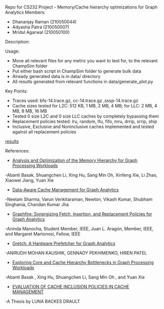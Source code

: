 Repo for CS232 Project - Memory/Cache hierarchy optimizations for Graph Analytics
Members:
* Dhananjay Raman (210050044)
* Adyasha Patra (210050007)
* Mridul Agarwal (210050100)

Description:


Usage:
* Move all relevant files for any metric you want to test for, to the relevant ChampSim folder
* Put either bash script in ChampSim folder to generate bulk data
* Already generated data is in data/ directory
* All results generated from relevant functions in data/generate_plot.py

Key Points:
* Traces used: bfs-14.trace.gz, cc-14.trace.gz ,sssp-14.trace.gz
* Cache sizes tested for L2C: 512 KB, 1 MB, 2 MB, 4 MB; for LLC: 2 MB, 4 MB, 8 MB, 16 MB
* Tested 0 size L2C and 0 size LLC caches by completely bypassing them
* Replacement policies tested: lru, random, lfu, fifo, mru, drrip, srrip, ship
* Inclusive, Exclusive and Noninclusive caches implemented and tested against all replacement policies
  
[results](results.md)

References:
* [Analysis and Optimization of the Memory Hierarchy for Graph Processing Workloads​​](https://seal.ece.ucsb.edu/sites/default/files/publications/hpca-2019-abanti.pdf)

-Abanti Basak, Shuangchen Li, Xing Hu, Sang Min Oh, Xinfeng Xie, Li Zhao, Xiaowei Jiang, Yuan Xie

* [Data-Aware Cache Management for Graph Analytics​](https://ieeexplore.ieee.org/stamp/stamp.jsp?arnumber=9774709)

-Neelam Sharma, Varun Venkitaraman, Newton, Vikash Kumar, Shubham Singhania, Chandan Kumar Jha ​

* [Graphfire: Synergizing Fetch, Insertion, and Replacement Policies for Graph Analytics​](https://mrmgroup.cs.princeton.edu/papers/amanocha-toc2022.pdf)

-Aninda Manocha, Student Member, IEEE, Juan L. Aragón, Member, IEEE, and Margaret Martonosi, Fellow, IEEE​

* [Gretch: A Hardware Prefetcher for Graph Analytics​](https://www.cs.toronto.edu/ecosystem/papers/TACO_21/Gretch.pdf)

-ANIRUDH MOHAN KAUSHIK, GENNADY PEKHIMENKO, HIREN PATEL​

* [Exploring Core and Cache Hierarchy Bottlenecks in Graph Processing Workloads​​](https://par.nsf.gov/servlets/purl/10080635)

-Abanti Basak , Xing Hu, Shuangchen Li, Sang Min Oh , and Yuan Xie

* [EVALUATION OF CACHE INCLUSION POLICIES IN CACHE MANAGEMENT​​](https://core.ac.uk/download/pdf/147122148.pdf)

-A Thesis by LUNA BACKES DRAULT

​